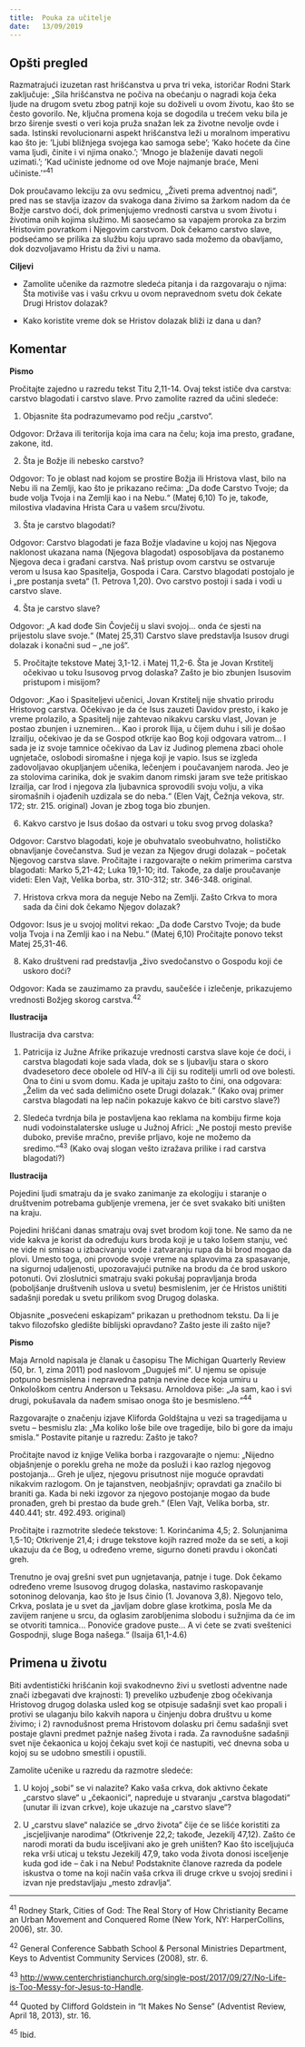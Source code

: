 ```yaml
---
title:  Pouka za učitelje
date:   13/09/2019
---
```


## Opšti pregled

Razmatrajući izuzetan rast hrišćanstva u prva tri veka, istoričar Rodni Stark zaključuje: „Sila hrišćanstva ne počiva na obećanju o nagradi koja čeka ljude na drugom svetu zbog patnji koje su doživeli u ovom životu, kao što se često govorilo. Ne, ključna promena koja se dogodila u trećem veku bila je brzo širenje svesti o veri koja pruža snažan lek za životne nevolje ovde i sada. Istinski revolucionarni aspekt hrišćanstva leži u moralnom imperativu kao što je: ’Ljubi bližnjega svojega kao samoga sebe’; ’Kako hoćete da čine vama ljudi, činite i vi njima onako.’; ’Mnogo je blaženije davati negoli uzimati.’; ’Kad učiniste jednome od ove Moje najmanje braće, Meni učiniste.’“<sup>41</sup>

Dok proučavamo lekciju za ovu sedmicu, „Živeti prema adventnoj nadi“, pred nas se stavlja izazov da svakoga dana živimo sa žarkom nadom da će Božje carstvo doći, dok primenjujemo vrednosti carstva u svom životu i životima onih kojima služimo. Mi saosećamo sa vapajem proroka za brzim Hristovim povratkom i Njegovim carstvom. Dok čekamo carstvo slave, podsećamo se prilika za službu koju upravo sada možemo da obavljamo, dok dozvoljavamo Hristu da živi u nama.

**Ciljevi**

- Zamolite učenike da razmotre sledeća pitanja i da razgovaraju o njima: Šta motiviše vas i vašu crkvu u ovom nepravednom svetu dok čekate Drugi Hristov dolazak?

- Kako koristite vreme dok se Hristov dolazak bliži iz dana u dan?

## Komentar

**Pismo**

Pročitajte zajedno u razredu tekst Titu 2,11-14. Ovaj tekst ističe dva carstva: carstvo blagodati i carstvo slave. Prvo zamolite razred da učini sledeće:

1. Objasnite šta podrazumevamo pod rečju „carstvo“.

Odgovor: Država ili teritorija koja ima cara na čelu; koja ima presto, građane, zakone, itd.

2. Šta je Božje ili nebesko carstvo?

Odgovor: To je oblast nad kojom se prostire Božja ili Hristova vlast, bilo na Nebu ili na Zemlji, kao što je prikazano rečima: „Da dođe Carstvo Tvoje; da bude volja Tvoja i na Zemlji kao i na Nebu.“ (Matej 6,10) To je, takođe, milostiva vladavina Hrista Cara u vašem srcu/životu.

3. Šta je carstvo blagodati?

Odgovor: Carstvo blagodati je faza Božje vladavine u kojoj nas Njegova naklonost ukazana nama (Njegova blagodat) osposobljava da postanemo Njegova deca i građani carstva. Naš pristup ovom carstvu se ostvaruje verom u Isusa kao Spasitelja, Gospoda i Cara. Carstvo blagodati postojalo je i „pre postanja sveta“ (1. Petrova 1,20). Ovo carstvo postoji i sada i vodi u carstvo slave.

4. Šta je carstvo slave?

Odgovor: „A kad dođe Sin Čovječij u slavi svojoj... onda će sjesti na prijestolu slave svoje.“ (Matej 25,31) Carstvo slave predstavlja Isusov drugi dolazak i konačni sud – „ne još“.

5. Pročitajte tekstove Matej 3,1-12. i Matej 11,2-6. Šta je Jovan Krstitelj očekivao u toku Isusovog prvog dolaska? Zašto je bio zbunjen Isusovim pristupom i misijom?

Odgovor: „Kao i Spasiteljevi učenici, Jovan Krstitelj nije shvatio prirodu Hristovog carstva. Očekivao je da će Isus zauzeti Davidov presto, i kako je vreme prolazilo, a Spasitelj nije zahtevao nikakvu carsku vlast, Jovan je postao zbunjen i uznemiren... Kao i prorok Ilija, u čijem duhu i sili je došao Izrailju, očekivao je da se Gospod otkrije kao Bog koji odgovara vatrom... I sada je iz svoje tamnice očekivao da Lav iz Judinog plemena zbaci ohole ugnjetače, oslobodi siromašne i njega koji je vapio. Isus se izgleda zadovoljavao okupljanjem učenika, lečenjem i poučavanjem naroda. Jeo je za stolovima carinika, dok je svakim danom rimski jaram sve teže pritiskao Izrailja, car Irod i njegova zla ljubavnica sprovodili svoju volju, a vika siromašnih i ojađenih uzdizala se do neba.“ (Elen Vajt, Čežnja vekova, str. 172; str. 215. original) Jovan je zbog toga bio zbunjen.

6. Kakvo carstvo je Isus došao da ostvari u toku svog prvog dolaska?

Odgovor: Carstvo blagodati, koje je obuhvatalo sveobuhvatno, holističko obnavljanje čovečanstva. Sud je vezan za Njegov drugi dolazak – početak Njegovog carstva slave. Pročitajte i razgovarajte o nekim primerima carstva blagodati: Marko 5,21-42; Luka 19,1-10; itd. Takođe, za dalje proučavanje videti: Elen Vajt, Velika borba, str. 310-312; str. 346-348. original.

7. Hristova crkva mora da neguje Nebo na Zemlji. Zašto Crkva to mora sada da čini dok čekamo Njegov dolazak?

Odgovor: Isus je u svojoj molitvi rekao: „Da dođe Carstvo Tvoje; da bude volja Tvoja i na Zemlji kao i na Nebu.“ (Matej 6,10) Pročitajte ponovo tekst Matej 25,31-46.

8. Kako društveni rad predstavlja „živo svedočanstvo o Gospodu koji će uskoro doći?

Odgovor: Kada se zauzimamo za pravdu, saučešće i izlečenje, prikazujemo vrednosti Božjeg skorog carstva.<sup>42<sup>

**Ilustracija**

Ilustracija dva carstva:

1. Patricija iz Južne Afrike prikazuje vrednosti carstva slave koje će doći, i carstva blagodati koje sada vlada, dok se s ljubavlju stara o skoro dvadesetoro dece obolele od HIV-a ili čiji su roditelji umrli od ove bolesti. Ona to čini u svom domu. Kada je upitaju zašto to čini, ona odgovara: „Želim da već sada delimično osete Drugi dolazak.“ (Kako ovaj primer carstva blagodati na lep način pokazuje kakvo će biti carstvo slave?)

2. Sledeća tvrdnja bila je postavljena kao reklama na kombiju firme koja nudi vodoinstalaterske usluge u Južnoj Africi: „Ne postoji mesto previše duboko, previše mračno, previše prljavo, koje ne možemo da sredimo.“<sup>43</sup> (Kako ovaj slogan vešto izražava prilike i rad carstva blagodati?)

**Ilustracija**

Pojedini ljudi smatraju da je svako zanimanje za ekologiju i staranje o društvenim potrebama gubljenje vremena, jer će svet svakako biti uništen na kraju.

Pojedini hrišćani danas smatraju ovaj svet brodom koji tone. Ne samo da ne vide kakva je korist da određuju kurs broda koji je u tako lošem stanju, već ne vide ni smisao u izbacivanju vode i zatvaranju rupa da bi brod mogao da plovi. Umesto toga, oni provode svoje vreme na splavovima za spasavanje, na sigurnoj udaljenosti, upozoravajući putnike na brodu da će brod uskoro potonuti. Ovi zloslutnici smatraju svaki pokušaj popravljanja broda (poboljšanje društvenih uslova u svetu) besmislenim, jer će Hristos uništiti sadašnji poredak u svetu prilikom svog Drugog dolaska.

Objasnite „posvećeni eskapizam“ prikazan u prethodnom tekstu. Da li je takvo filozofsko gledište  biblijski opravdano? Zašto jeste ili zašto nije?

**Pismo**

Maja Arnold napisala je članak u časopisu The Michigan Quarterly Review (50, br. 1, zima 2011) pod naslovom „Duguješ mi“. U njemu se opisuje potpuno besmislena i nepravedna patnja nevine dece koja umiru u Onkološkom centru Anderson u Teksasu. Arnoldova piše: „Ja sam, kao i svi drugi, pokušavala da nađem smisao onoga što je besmisleno.“<sup>44</sup>

Razgovarajte o značenju izjave Kliforda Goldštajna u vezi sa tragedijama u svetu – besmislu zla: „Ma koliko loše bile ove tragedije, bilo bi gore da imaju smisla.“ Postavite pitanje u razredu: Zašto je tako?

Pročitajte navod iz knjige Velika borba i razgovarajte o njemu: „Nijedno objašnjenje o poreklu greha ne može da posluži i kao razlog njegovog postojanja... Greh je uljez, njegovu prisutnost nije moguće opravdati nikakvim razlogom. On je tajanstven, neobjašnjiv; opravdati ga značilo bi braniti ga. Kada bi neki izgovor za njegovo postojanje mogao da bude pronađen, greh bi prestao da bude greh.“ (Elen Vajt, Velika borba, str. 440.441; str. 492.493. original)

Pročitajte i razmotrite sledeće tekstove: 1. Korinćanima 4,5; 2. Solunjanima 1,5-10; Otkrivenje 21,4; i druge tekstove kojih razred može da se seti, a koji ukazuju da će Bog, u određeno vreme, sigurno doneti pravdu i okončati greh.

Trenutno je ovaj grešni svet pun ugnjetavanja, patnje i tuge. Dok čekamo određeno vreme Isusovog drugog dolaska, nastavimo raskopavanje sotoninog delovanja, kao što je Isus činio (1. Jovanova 3,8). Njegovo telo, Crkva, poslata je u svet da „javljam dobre glase krotkima, posla Me da zavijem ranjene u srcu, da oglasim zarobljenima slobodu i sužnjima da će im se otvoriti tamnica... Ponoviće gradove puste... A vi ćete se zvati sveštenici Gospodnji, sluge Boga našega.“ (Isaija 61,1-4.6)

## Primena u životu

Biti avdentistički hrišćanin koji svakodnevno živi u svetlosti adventne nade znači izbegavati dve krajnosti: 1) preveliko uzbuđenje zbog očekivanja Hristovog drugog dolaska usled kog se otpisuje sadašnji svet kao propali i protivi se ulaganju bilo kakvih napora u činjenju dobra društvu u kome živimo; i 2) ravnodušnost prema Hristovom dolasku pri čemu sadašnji svet postaje glavni predmet pažnje našeg života i rada. Za ravnodušne sadašnji svet nije čekaonica u kojoj čekaju svet koji će nastupiti, već dnevna soba u kojoj su se udobno smestili i opustili.

Zamolite učenike u razredu da razmotre sledeće:

1. U kojoj „sobi“ se vi nalazite? Kako vaša crkva, dok aktivno čekate „carstvo slave“ u „čekaonici“, napreduje u stvaranju „carstva blagodati“ (unutar ili izvan crkve), koje ukazuje na „carstvo slave“?

2. U „carstvu slave“ nalaziće se „drvo života“ čije će se lišće koristiti za „iscjeljivanje narodima“ (Otkrivenje 22,2; takođe, Jezekilj 47,12). Zašto će narodi morati da budu isceljivani ako je greh uništen? Kao što isceljujuća reka vrši uticaj u tekstu Jezekilj 47,9, tako voda života donosi isceljenje kuda god ide – čak i na Nebu! Podstaknite članove razreda da podele iskustva o tome na koji način vaša crkva ili druge crkve u svojoj sredini i izvan nje predstavljaju „mesto zdravlja“.

________
<sup>41</sup> Rodney Stark, Cities of God: The Real Story of How Christianity Became an Urban Movement and Conquered Rome (New York, NY: HarperCollins, 2006), str. 30.

<sup>42</sup> General Conference Sabbath School & Personal Ministries Department, Keys to Adventist Community Services (2008), str. 6.

<sup>43</sup> http://www.centerchristianchurch.org/single-post/2017/09/27/No-Life-is-Too-Messy-for-Jesus-to-Handle.

<sup>44</sup> Quoted by Clifford Goldstein in “It Makes No Sense” (Adventist Review, April 18, 2013), str. 16.

<sup>45</sup> Ibid.
